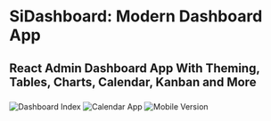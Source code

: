 # SiDashboard: Modern Dashboard App

## React Admin Dashboard App With Theming, Tables, Charts, Calendar, Kanban and More

###

<img src='https://ibb.co/10kc2QC' alt='Dashboard Index'/>
<img src='https://ibb.co/zrv2zPh' alt='Calendar App'/>
<img src='https://ibb.co/dj0j2w0' alt='Mobile Version'/>
